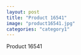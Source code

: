 ```yaml
---
layout: post
title: "Product 16541"
image: "product16541.jpg"
categories: "category1"
---
```

Product 16541
